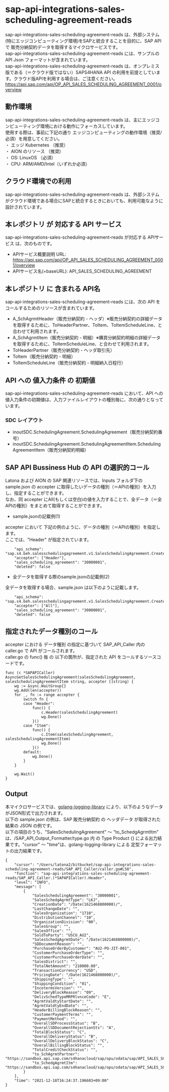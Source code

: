 # sap-api-integrations-sales-scheduling-agreement-reads
sap-api-integrations-sales-scheduling-agreement-reads は、外部システム(特にエッジコンピューティング環境)をSAPと統合することを目的に、SAP API で 販売分納契約データを取得するマイクロサービスです。    
sap-api-integrations-sales-scheduling-agreement-reads には、サンプルのAPI Json フォーマットが含まれています。   
sap-api-integrations-sales-scheduling-agreement-reads は、オンプレミス版である（＝クラウド版ではない）SAPS4HANA API の利用を前提としています。クラウド版APIを利用する場合は、ご注意ください。   
https://api.sap.com/api/OP_API_SALES_SCHEDULING_AGREEMENT_0001/overview  

## 動作環境  
sap-api-integrations-sales-scheduling-agreement-reads は、主にエッジコンピューティング環境における動作にフォーカスしています。  
使用する際は、事前に下記の通り エッジコンピューティングの動作環境（推奨/必須）を用意してください。  
・ エッジ Kubernetes （推奨）    
・ AION のリソース （推奨)    
・ OS: LinuxOS （必須）    
・ CPU: ARM/AMD/Intel（いずれか必須）　　

## クラウド環境での利用
sap-api-integrations-sales-scheduling-agreement-reads は、外部システムがクラウド環境である場合にSAPと統合するときにおいても、利用可能なように設計されています。  

## 本レポジトリ が 対応する API サービス
sap-api-integrations-sales-scheduling-agreement-reads が対応する APIサービス は、次のものです。

* APIサービス概要説明 URL: https://api.sap.com/api/OP_API_SALES_SCHEDULING_AGREEMENT_0001/overview  
* APIサービス名(=baseURL): API_SALES_SCHEDULING_AGREEMENT

## 本レポジトリ に 含まれる API名
sap-api-integrations-sales-scheduling-agreement-reads には、次の API をコールするためのリソースが含まれています。  

* A_SchAgrmtHeader（販売分納契約 - ヘッダ）※販売分納契約の詳細データを取得するために、ToHeaderPartner、ToItem、ToItemScheduleLine、と合わせて利用されます。
* A_SchAgrmtItem（販売分納契約 - 明細）※購買分納契約明細の詳細データを取得するために、ToItemScheduleLine、と合わせて利用されます。
* ToHeaderPartner（販売分納契約 - ヘッダ取引先）
* ToItem（販売分納契約 - 明細）
* ToItemScheduleLine（販売分納契約 - 明細納入日程行）

## API への 値入力条件 の 初期値
sap-api-integrations-sales-scheduling-agreement-reads において、API への値入力条件の初期値は、入力ファイルレイアウトの種別毎に、次の通りとなっています。  

### SDC レイアウト

* inoutSDC.SchedulingAgreement.SchedulingAgreement（販売分納契約番号）
* inoutSDC.SchedulingAgreement.SchedulingAgreementItem.SchedulingAgreementItem（販売分納契約明細）

## SAP API Bussiness Hub の API の選択的コール

Latona および AION の SAP 関連リソースでは、Inputs フォルダ下の sample.json の accepter に取得したいデータの種別（＝APIの種別）を入力し、指定することができます。  
なお、同 accepter にAll(もしくは空白)の値を入力することで、全データ（＝全APIの種別）をまとめて取得することができます。  

* sample.jsonの記載例(1)  

accepter において 下記の例のように、データの種別（＝APIの種別）を指定します。  
ここでは、"Header" が指定されています。

```
	"api_schema": "sap.s4.beh.salesschedulingagreement.v1.SalesSchedulingAgreement.Created.v1",
	"accepter": ["Header"],
	"sales_scheduling_agreement": "30000001",
	"deleted": false
```
  
* 全データを取得する際のsample.jsonの記載例(2)  

全データを取得する場合、sample.json は以下のように記載します。  

```
	"api_schema": "sap.s4.beh.salesschedulingagreement.v1.SalesSchedulingAgreement.Created.v1",
	"accepter": ["All"],
	"sales_scheduling_agreement": "30000001",
	"deleted": false
```

## 指定されたデータ種別のコール

accepter における データ種別 の指定に基づいて SAP_API_Caller 内の caller.go で API がコールされます。  
caller.go の func() 毎 の 以下の箇所が、指定された API をコールするソースコードです。  

```
func (c *SAPAPICaller) AsyncGetSalesSchedulingAgreement(salesSchedulingAgreement, salesSchedulingAgreementItem string, accepter []string) {
	wg := &sync.WaitGroup{}
	wg.Add(len(accepter))
	for _, fn := range accepter {
		switch fn {
		case "Header":
			func() {
				c.Header(salesSchedulingAgreement)
				wg.Done()
			}()
		case "Item":
			func() {
				c.Item(salesSchedulingAgreement, salesSchedulingAgreementItem)
				wg.Done()
			}()
		default:
			wg.Done()
		}
	}

	wg.Wait()
}
```
## Output  
本マイクロサービスでは、[golang-logging-library](https://github.com/latonaio/golang-logging-library) により、以下のようなデータがJSON形式で出力されます。  
以下の sample.json の例は、SAP 販売分納契約 の ヘッダデータ が取得された結果の JSON の例です。  
以下の項目のうち、"SalesSchedulingAgreement" ～ "to_SchedgAgrmtItm" は、/SAP_API_Output_Formatter/type.go 内 の Type Product {} による出力結果です。"cursor" ～ "time"は、golang-logging-library による 定型フォーマットの出力結果です。  

```
{
	"cursor": "/Users/latona2/bitbucket/sap-api-integrations-sales-scheduling-agreement-reads/SAP_API_Caller/caller.go#L58",
	"function": "sap-api-integrations-sales-scheduling-agreement-reads/SAP_API_Caller.(*SAPAPICaller).Header",
	"level": "INFO",
	"message": [
		{
			"SalesSchedulingAgreement": "30000001",
			"SalesSchedgAgrmtType": "LKJ",
			"CreationDate": "/Date(1621468800000)/",
			"LastChangeDate": "",
			"SalesOrganization": "1710",
			"DistributionChannel": "10",
			"OrganizationDivision": "00",
			"SalesGroup": "",
			"SalesOffice": "",
			"SoldToParty": "USCU_AU2",
			"SalesSchedgAgrmtDate": "/Date(1621468800000)/",
			"SDDocumentReason": "",
			"PurchaseOrderByCustomer": "AU2-PO-JIT-001",
			"CustomerPurchaseOrderType": "",
			"CustomerPurchaseOrderDate": "",
			"SalesDistrict": "",
			"TotalNetAmount": "210000.00",
			"TransactionCurrency": "USD",
			"PricingDate": "/Date(1621468800000)/",
			"ShippingType": "",
			"ShippingCondition": "01",
			"IncotermsVersion": "",
			"DeliveryBlockReason": "09",
			"DelivSchedTypeMRPRlvnceCode": "E",
			"AgrmtValdtyStartDate": "",
			"AgrmtValdtyEndDate": "",
			"HeaderBillingBlockReason": "",
			"CustomerPaymentTerms": "",
			"PaymentMethod": "",
			"OverallSDProcessStatus": "B",
			"OverallSDDocumentRejectionSts": "A",
			"TotalBlockStatus": "C",
			"OverallDeliveryStatus": "B",
			"OverallDeliveryBlockStatus": "C",
			"OverallBillingBlockStatus": "",
			"TotalCreditCheckStatus": "",
			"to_SchAgrmtPartner": "https://sandbox.api.sap.com/s4hanacloud/sap/opu/odata/sap/API_SALES_SCHEDULING_AGREEMENT/A_SalesSchedgAgrmt('30000001')/to_Partner",
			"to_SchedgAgrmtItm": "https://sandbox.api.sap.com/s4hanacloud/sap/opu/odata/sap/API_SALES_SCHEDULING_AGREEMENT/A_SalesSchedgAgrmt('30000001')/to_Item"
		}
	],
	"time": "2021-12-18T16:24:37.196603+09:00"
}
```
